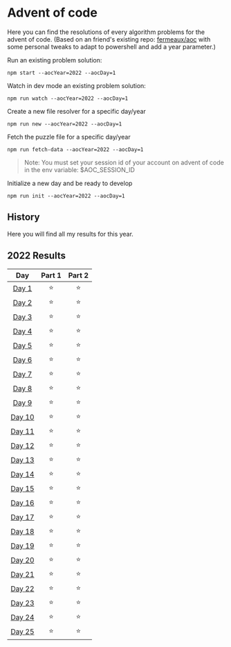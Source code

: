 # Advent of code

Here you can find the resolutions of every algorithm problems for the advent of code. (Based on an friend's existing repo: [fermeaux/aoc](https://github.com/fermeaux/advent-of-code-2021) with some personal tweaks to adapt to powershell and add a year parameter.)

Run an existing problem solution:

```
npm start --aocYear=2022 --aocDay=1
```

Watch in dev mode an existing problem solution:

```
npm run watch --aocYear=2022 --aocDay=1
```

Create a new file resolver for a specific day/year

```
npm run new --aocYear=2022 --aocDay=1
```

Fetch the puzzle file for a specific day/year

```
npm run fetch-data --aocYear=2022 --aocDay=1
```

> Note: You must set your session id of your account on advent of code in the env variable: $AOC_SESSION_ID

Initialize a new day and be ready to develop

```
npm run init --aocYear=2022 --aocDay=1
```

## History

Here you will find all my results for this year.

<!--- advent_readme_stars table --->
## 2022 Results

| Day | Part 1 | Part 2 |
| :---: | :---: | :---: |
| [Day 1](https://adventofcode.com/2022/day/1) | ⭐ | ⭐ |
| [Day 2](https://adventofcode.com/2022/day/2) | ⭐ | ⭐ |
| [Day 3](https://adventofcode.com/2022/day/3) | ⭐ | ⭐ |
| [Day 4](https://adventofcode.com/2022/day/4) | ⭐ | ⭐ |
| [Day 5](https://adventofcode.com/2022/day/5) | ⭐ | ⭐ |
| [Day 6](https://adventofcode.com/2022/day/6) | ⭐ | ⭐ |
| [Day 7](https://adventofcode.com/2022/day/7) | ⭐ | ⭐ |
| [Day 8](https://adventofcode.com/2022/day/8) | ⭐ | ⭐ |
| [Day 9](https://adventofcode.com/2022/day/9) | ⭐ | ⭐ |
| [Day 10](https://adventofcode.com/2022/day/10) | ⭐ | ⭐ |
| [Day 11](https://adventofcode.com/2022/day/11) | ⭐ | ⭐ |
| [Day 12](https://adventofcode.com/2022/day/12) | ⭐ | ⭐ |
| [Day 13](https://adventofcode.com/2022/day/13) | ⭐ | ⭐ |
| [Day 14](https://adventofcode.com/2022/day/14) | ⭐ | ⭐ |
| [Day 15](https://adventofcode.com/2022/day/15) | ⭐ | ⭐ |
| [Day 16](https://adventofcode.com/2022/day/16) | ⭐ | ⭐ |
| [Day 17](https://adventofcode.com/2022/day/17) | ⭐ | ⭐ |
| [Day 18](https://adventofcode.com/2022/day/18) | ⭐ | ⭐ |
| [Day 19](https://adventofcode.com/2022/day/19) | ⭐ | ⭐ |
| [Day 20](https://adventofcode.com/2022/day/20) | ⭐ | ⭐ |
| [Day 21](https://adventofcode.com/2022/day/21) | ⭐ | ⭐ |
| [Day 22](https://adventofcode.com/2022/day/22) | ⭐ | ⭐ |
| [Day 23](https://adventofcode.com/2022/day/23) | ⭐ | ⭐ |
| [Day 24](https://adventofcode.com/2022/day/24) | ⭐ | ⭐ |
| [Day 25](https://adventofcode.com/2022/day/25) | ⭐ | ⭐ |
<!--- advent_readme_stars table --->
